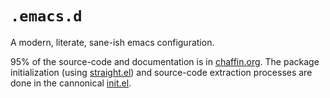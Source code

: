 # `.emacs.d`

A modern, literate, sane-ish emacs configuration. 

95% of the source-code and documentation is in [chaffin.org](/chaffin.org). The package initialization (using [straight.el](https://github.com/raxod502/straight.el)) and source-code extraction processes are done in the cannonical [init.el](/init.el).


